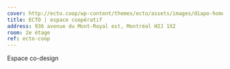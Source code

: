 ```yaml
---
cover: http://ecto.coop/wp-content/themes/ecto/assets/images/diapo-home/creatif.jpg
title: ECTO | espace coopératif
address: 936 avenue du Mont-Royal est, Montréal H2J 1X2
room: 2e étage
ref: ecto-coop
---
```

Espace co-design
